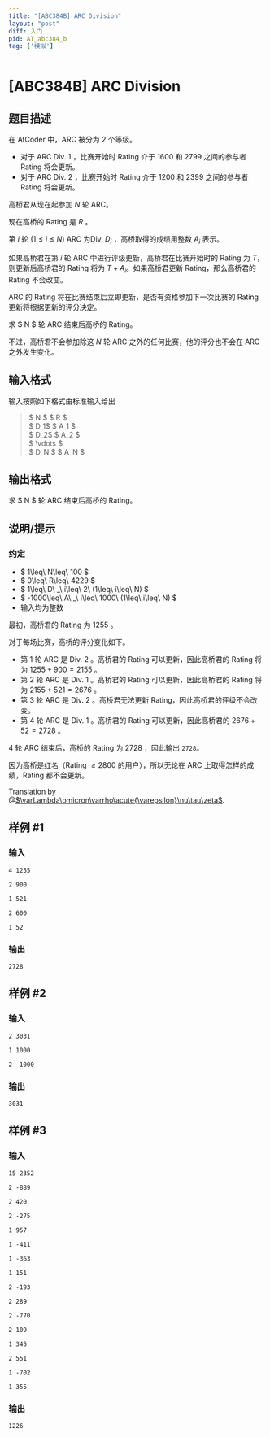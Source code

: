 ```yaml
---
title: "[ABC384B] ARC Division"
layout: "post"
diff: 入门
pid: AT_abc384_b
tag: ['模拟']
---
```


# [ABC384B] ARC Division

## 题目描述

在 AtCoder 中，ARC 被分为 $2$ 个等级。

- 对于 ARC Div. $1$ ，比赛开始时 Rating 介于 $1600$ 和 $2799$ 之间的参与者 Rating 将会更新。
- 对于 ARC Div. $2$ ，比赛开始时 Rating 介于 $1200$ 和 $2399$ 之间的参与者 Rating 将会更新。
 
高桥君从现在起参加 $N$ 轮 ARC。

现在高桥的 Rating 是 $R$ 。

第 $i$ 轮 $(1\leq i\leq N)$ ARC 为Div. $D_i$ ，高桥取得的成绩用整数 $A_i$ 表示。

如果高桥君在第 $i$ 轮 ARC 中进行评级更新，高桥君在比赛开始时的  Rating 为 $T$，则更新后高桥君的 Rating 将为 $T+A_i$。如果高桥君更新 Rating，那么高桥君的 Rating 不会改变。

ARC 的 Rating 将在比赛结束后立即更新，是否有资格参加下一次比赛的 Rating 更新将根据更新的评分决定。

求 $ N $ 轮 ARC 结束后高桥的 Rating。

不过，高桥君不会参加除这 $N$ 轮 ARC 之外的任何比赛，他的评分也不会在 ARC 之外发生变化。

## 输入格式

输入按照如下格式由标准输入给出

> $ N $ $ R $  
> $ D_1$ $ A_1 $  
> $ D_2$ $ A_2 $  
> $ \vdots $  
> $ D_N $ $ A_N $

## 输出格式

求 $ N $ 轮 ARC 结束后高桥的 Rating。

## 说明/提示

### 约定

- $ 1\leq\ N\leq\ 100 $
- $ 0\leq\ R\leq\ 4229 $
- $ 1\leq\ D\ _\ i\leq\ 2\ (1\leq\ i\leq\ N) $
- $ -1000\leq\ A\ _\ i\leq\ 1000\ (1\leq\ i\leq\ N) $
- 输入均为整数
 

最初，高桥君的 Rating 为 $1255$ 。

对于每场比赛，高桥的评分变化如下。

- 第 $1$ 轮 ARC 是 Div. $2$ 。高桥君的 Rating 可以更新，因此高桥君的 Rating 将为 $1255+900=2155$ 。
- 第 $2$ 轮 ARC 是 Div. $1$ 。高桥君的 Rating 可以更新，因此高桥君的 Rating 将为 $2155+521=2676$ 。
- 第 $3$ 轮 ARC 是 Div. $2$ 。高桥君无法更新 Rating，因此高桥君的评级不会改变。
- 第 $4$ 轮 ARC 是 Div. $1$ 。高桥君的 Rating 可以更新，因此高桥君的 $2676+52=2728$ 。

$4$ 轮 ARC 结束后，高桥的 Rating 为 $2728$ ，因此输出 `2728`。


因为高桥是红名（Rating $\ge 2800$ 的用户），所以无论在 ARC 上取得怎样的成绩，Rating 都不会更新。

Translation by @[$\varLambda\omicron\varrho\acute{\varepsilon}\nu\tau\zeta$](/user/1232305).

## 样例 #1

### 输入

```
4 1255
2 900
1 521
2 600
1 52
```

### 输出

```
2728
```

## 样例 #2

### 输入

```
2 3031
1 1000
2 -1000
```

### 输出

```
3031
```

## 样例 #3

### 输入

```
15 2352
2 -889
2 420
2 -275
1 957
1 -411
1 -363
1 151
2 -193
2 289
2 -770
2 109
1 345
2 551
1 -702
1 355
```

### 输出

```
1226
```

